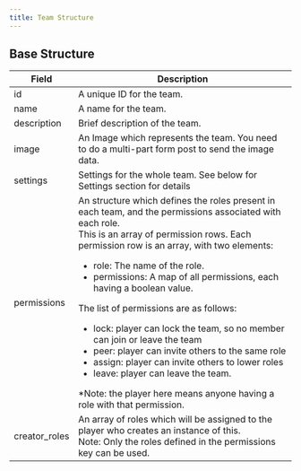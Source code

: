 ```yaml
---
title: Team Structure
---
```


## Base Structure

|    Field    |    Description    |
|-------------|-------------------|
| id          | A unique ID for the team. |
| name        | A name for the team. |
| description | Brief description of the team. |
| image       | An Image which represents the team. You need to do a multi-part form post to send the image data. |
| settings    | Settings for the whole team. See below for Settings section for details |
| permissions | An structure which defines the roles present in each team, and the permissions associated with each role. <br />This is an array of permission rows. Each permission row is an array, with two elements:<ul><li>role: The name of the role.</li><li>permissions: A map of all permissions, each having a boolean value.</li></ul>The list of permissions are as follows:<ul><li>lock: player can lock the team, so no member can join or leave the team</li><li>peer: player can invite others to the same role</li><li>assign: player can invite others to lower roles</li><li>leave: player can leave the team.</li></ul>*Note: the player here means anyone having a role with that permission. |
| creator_roles |  An array of roles which will be assigned to the player who creates an instance of this.<br/>Note: Only the roles defined in the permissions key can be used. |
